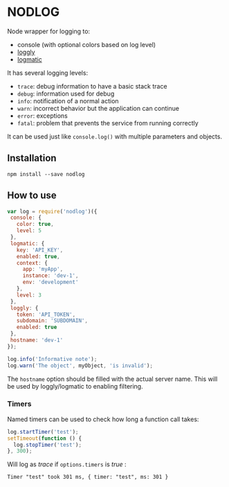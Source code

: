 # NODLOG

Node wrapper for logging to:

- console (with optional colors based on log level)
- [loggly](https://www.loggly.com)
- [logmatic](http://www.logmatic.io)

It has several logging levels:

- `trace`: debug information to have a basic stack trace
- `debug`: information used for debug
- `info`: notification of a normal action
- `warn`: incorrect behavior but the application can continue
- `error`: exceptions
- `fatal`: problem that prevents the service from running correctly

It can be used just like `console.log()` with multiple parameters and
objects.

## Installation

```shell
npm install --save nodlog
```

## How to use

```javascript
var log = require('nodlog')({
 console: {
   color: true,
   level: 5
 },
 logmatic: {
   key: 'API_KEY',
   enabled: true,
   context: {
     app: 'myApp',
     instance: 'dev-1',
     env: 'development'
   },
   level: 3
 },
 loggly: {
   token: 'API_TOKEN',
   subdomain: 'SUBDOMAIN',
   enabled: true
 },
 hostname: 'dev-1'
});

log.info('Informative note');
log.warn('The object', myObject, 'is invalid');
```

The `hostname` option should be filled with the actual server name.
This will be used by loggly/logmatic to enabling filtering.

### Timers

Named timers can be used to check how long a function call takes:

```javascript
log.startTimer('test');
setTimeout(function () {
  log.stopTimer('test');
}, 300);
```

Will log as _trace_ if `options.timers` is _true_ :

`Timer "test" took 301 ms, { timer: "test", ms: 301 }`
